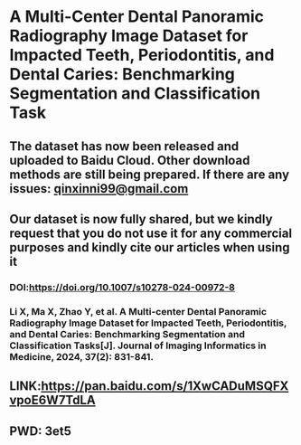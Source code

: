 # A Multi-Center Dental Panoramic Radiography Image Dataset for Impacted Teeth, Periodontitis, and Dental Caries: Benchmarking Segmentation and Classification Task

## The dataset has now been released and uploaded to Baidu Cloud. Other download methods are still being prepared. If there are any issues: qinxinni99@gmail.com

## Our dataset is now fully shared, but we kindly request that you do not use it for any commercial purposes and kindly cite our articles when using it

### DOI:https://doi.org/10.1007/s10278-024-00972-8

### Li X, Ma X, Zhao Y, et al. A Multi-center Dental Panoramic Radiography Image Dataset for Impacted Teeth, Periodontitis, and Dental Caries: Benchmarking Segmentation and Classification Tasks[J]. Journal of Imaging Informatics in Medicine, 2024, 37(2): 831-841.

## LINK:https://pan.baidu.com/s/1XwCADuMSQFXvpoE6W7TdLA 
## PWD: 3et5 


